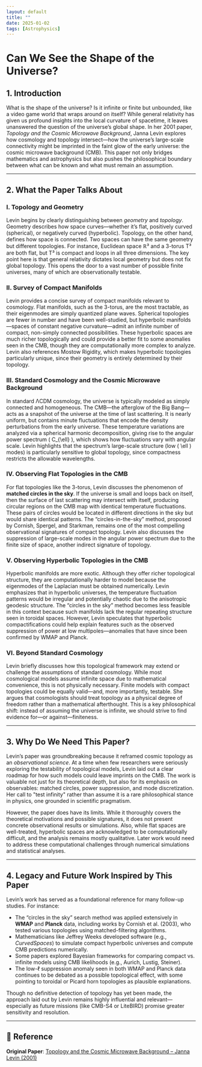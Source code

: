 ```yaml
---
layout: default
title: ""
date: 2025-01-02
tags: [Astrophysics]
---
```


# Can We See the Shape of the Universe?

## 1. Introduction

What is the shape of the universe? Is it infinite or finite but unbounded, like a video game world that wraps around on itself? While general relativity has given us profound insights into the local curvature of spacetime, it leaves unanswered the question of the universe’s global shape. In her 2001 paper, *Topology and the Cosmic Microwave Background*, Janna Levin explores how cosmology and topology intersect—how the universe’s large-scale connectivity might be imprinted in the faint glow of the early universe: the cosmic microwave background (CMB). This paper not only bridges mathematics and astrophysics but also pushes the philosophical boundary between what can be known and what must remain an assumption.

<!--more-->

---

## 2. What the Paper Talks About

### I. Topology and Geometry

Levin begins by clearly distinguishing between *geometry* and *topology*. Geometry describes how space curves—whether it’s flat, positively curved (spherical), or negatively curved (hyperbolic). Topology, on the other hand, defines how space is connected. Two spaces can have the same geometry but different topologies. For instance, Euclidean space ℝ³ and a 3-torus T³ are both flat, but T³ is compact and loops in all three dimensions. The key point here is that general relativity dictates local geometry but does not fix global topology. This opens the door to a vast number of possible finite universes, many of which are observationally testable.

### II. Survey of Compact Manifolds

Levin provides a concise survey of compact manifolds relevant to cosmology. Flat manifolds, such as the 3-torus, are the most tractable, as their eigenmodes are simply quantized plane waves. Spherical topologies are fewer in number and have been well-studied, but hyperbolic manifolds—spaces of constant negative curvature—admit an infinite number of compact, non-simply connected possibilities. These hyperbolic spaces are much richer topologically and could provide a better fit to some anomalies seen in the CMB, though they are computationally more complex to analyze. Levin also references Mostow Rigidity, which makes hyperbolic topologies particularly unique, since their geometry is entirely determined by their topology.

### III. Standard Cosmology and the Cosmic Microwave Background

In standard ΛCDM cosmology, the universe is typically modeled as simply connected and homogeneous. The CMB—the afterglow of the Big Bang—acts as a snapshot of the universe at the time of last scattering. It is nearly uniform, but contains minute fluctuations that encode the density perturbations from the early universe. These temperature variations are analyzed via a spherical harmonic decomposition, giving rise to the angular power spectrum \( C_{\ell} \), which shows how fluctuations vary with angular scale. Levin highlights that the spectrum’s large-scale structure (low \( \ell \) modes) is particularly sensitive to global topology, since compactness restricts the allowable wavelengths.

### IV. Observing Flat Topologies in the CMB

For flat topologies like the 3-torus, Levin discusses the phenomenon of **matched circles in the sky**. If the universe is small and loops back on itself, then the surface of last scattering may intersect with itself, producing circular regions on the CMB map with identical temperature fluctuations. These pairs of circles would be located in different directions in the sky but would share identical patterns. The “circles-in-the-sky” method, proposed by Cornish, Spergel, and Starkman, remains one of the most compelling observational signatures of compact topology. Levin also discusses the suppression of large-scale modes in the angular power spectrum due to the finite size of space, another indirect signature of topology.

### V. Observing Hyperbolic Topologies in the CMB

Hyperbolic manifolds are more exotic. Although they offer richer topological structure, they are computationally harder to model because the eigenmodes of the Laplacian must be obtained numerically. Levin emphasizes that in hyperbolic universes, the temperature fluctuation patterns would be irregular and potentially chaotic due to the anisotropic geodesic structure. The “circles in the sky” method becomes less feasible in this context because such manifolds lack the regular repeating structure seen in toroidal spaces. However, Levin speculates that hyperbolic compactifications could help explain features such as the observed suppression of power at low multipoles—anomalies that have since been confirmed by WMAP and Planck.

### VI. Beyond Standard Cosmology

Levin briefly discusses how this topological framework may extend or challenge the assumptions of standard cosmology. While most cosmological models assume infinite space due to mathematical convenience, this is not physically necessary. Finite models with compact topologies could be equally valid—and, more importantly, testable. She argues that cosmologists should treat topology as a physical degree of freedom rather than a mathematical afterthought. This is a key philosophical shift: instead of assuming the universe is infinite, we should strive to find evidence for—or against—finiteness.

---

## 3. Why Do We Need This Paper?

Levin’s paper was groundbreaking because it reframed cosmic topology as an *observational science*. At a time when few researchers were seriously exploring the testability of topological models, Levin laid out a clear roadmap for how such models could leave imprints on the CMB. The work is valuable not just for its theoretical depth, but also for its emphasis on observables: matched circles, power suppression, and mode discretization. Her call to "test infinity" rather than assume it is a rare philosophical stance in physics, one grounded in scientific pragmatism.

However, the paper does have its limits. While it thoroughly covers the theoretical motivations and possible signatures, it does not present concrete observational results or simulations. Also, while flat spaces are well-treated, hyperbolic spaces are acknowledged to be computationally difficult, and the analysis remains mostly qualitative. Later work would need to address these computational challenges through numerical simulations and statistical analyses.

---

## 4. Legacy and Future Work Inspired by This Paper

Levin’s work has served as a foundational reference for many follow-up studies. For instance:
- The “circles in the sky” search method was applied extensively in **WMAP** and **Planck** data, including works by Cornish et al. (2003), who tested various topologies using matched-filtering algorithms.
- Mathematicians like Jeffrey Weeks developed software (e.g., *CurvedSpaces*) to simulate compact hyperbolic universes and compute CMB predictions numerically.
- Some papers explored Bayesian frameworks for comparing compact vs. infinite models using CMB likelihoods (e.g., Aurich, Lustig, Steiner).
- The low-ℓ suppression anomaly seen in both WMAP and Planck data continues to be debated as a possible topological effect, with some pointing to toroidal or Picard horn topologies as plausible explanations.

Though no definitive detection of topology has yet been made, the approach laid out by Levin remains highly influential and relevant—especially as future missions (like CMB-S4 or LiteBIRD) promise greater sensitivity and resolution.

---

## 📄 Reference

**Original Paper**: [Topology and the Cosmic Microwave Background – Janna Levin (2001)](https://arxiv.org/abs/gr-qc/0108043)

